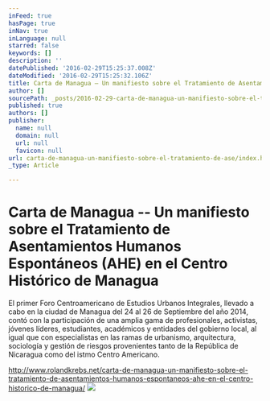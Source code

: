 ```yaml
---
inFeed: true
hasPage: true
inNav: true
inLanguage: null
starred: false
keywords: []
description: ''
datePublished: '2016-02-29T15:25:37.008Z'
dateModified: '2016-02-29T15:25:32.106Z'
title: Carta de Managua – Un manifiesto sobre el Tratamiento de Asentamientos Humanos Espontáneos (AHE) en el Centro Histórico de Managua
author: []
sourcePath: _posts/2016-02-29-carta-de-managua-un-manifiesto-sobre-el-tratamiento-de-ase.md
published: true
authors: []
publisher:
  name: null
  domain: null
  url: null
  favicon: null
url: carta-de-managua-un-manifiesto-sobre-el-tratamiento-de-ase/index.html
_type: Article

---
```

# Carta de Managua -- Un manifiesto sobre el Tratamiento de Asentamientos Humanos Espontáneos (AHE) en el Centro Histórico de Managua

El primer Foro Centroamericano de Estudios Urbanos Integrales, llevado a cabo en la ciudad de Managua del 24 al 26 de Septiembre del año 2014, contó con la participación de una amplia gama de profesionales, activistas, jóvenes líderes, estudiantes, académicos y entidades del gobierno local, al igual que con especialistas en las ramas de urbanismo, arquitectura, sociología y gestión de riesgos provenientes tanto de la República de Nicaragua como del istmo Centro Americano.

http://www.rolandkrebs.net/carta-de-managua-un-manifiesto-sobre-el-tratamiento-de-asentamientos-humanos-espontaneos-ahe-en-el-centro-historico-de-managua/
![](https://the-grid-user-content.s3-us-west-2.amazonaws.com/0af26c11-64f0-4562-9364-7b9702cb28d6.jpg)